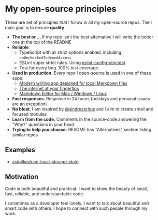 # My open-source principles

These are set of principles that I follow in all my open-source repos. Their main goal is to ensure **quality**.

- **The best or ...** If my repo isn't the best alternative I will write the better one at the top of the README
- **Reliable**:
    - TypeScript with all strict options enabled, including `noUncheckedIndexedAccess`
    - ESLint super strict rules. Using [eslint-config-strictest](https://github.com/astoilkov/eslint-config-strictest).
    - Test for every bug. 100% test coverage.
- **Used in production.** Every repo I open-source is used in one of these apps:
    - [Modern writing app designed for local Markdown files](https://nota.md)
    - [The internet at your fingertips](https://historie.app)
    - [Markdown Editor for Mac / Windows / Linux](https://caret.io)
- **Fast responses.** Response in 24 hours (holidays and personal issues are an exception)
- **No bloat.** I am inspired by [@sindresorhus](https://sindresorhus.com/) and I aim to create small and focused modules
- **Learn from the code.** Comments in the source-code answering the "Why?" questions in your head
- **Trying to help you choose.** README has "Alternatives" section listing similar repos

## Examples

- [astoilkov/use-local-storage-state](https://github.com/astoilkov/use-local-storage-state)

## Motivation

Code is both beautiful and practical. I want to show the beauty of small, fast, reliable, and understandable code.

I sometimes as a developer feel lonely. I want to talk about beautiful and smart code with others. I hope to connect with such people through my work.